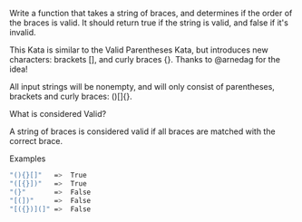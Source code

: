Write a function that takes a string of braces, and determines if the order of the braces is valid. It should return true if the string is valid, and false if it's invalid.

This Kata is similar to the Valid Parentheses Kata, but introduces new characters: brackets [], and curly braces {}. Thanks to @arnedag for the idea!

All input strings will be nonempty, and will only consist of parentheses, brackets and curly braces: ()[]{}.

What is considered Valid?

A string of braces is considered valid if all braces are matched with the correct brace.

Examples

```sh
"(){}[]"   =>  True
"([{}])"   =>  True
"(}"       =>  False
"[(])"     =>  False
"[({})](]" =>  False
```